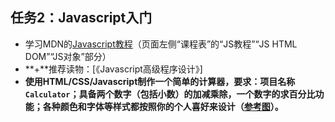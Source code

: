 ## 任务2：Javascript入门

* 学习MDN的[Javascript教程](https://developer.mozilla.org/zh-CN/docs/Web/JavaScript/Guide)（页面左侧“课程表”的“JS教程”“JS HTML DOM”“JS对象”部分）
* **+**推荐读物：[《Javascript高级程序设计》]
* **使用HTML/CSS/Javascript制作一个简单的计算器，要求：项目名称`Calculator`；具备两个数字（包括小数）的加减乘除，一个数字的求百分比功能；各种颜色和字体等样式都按照你的个人喜好来设计（[参考图](http://ww1.sinaimg.cn/large/74990035gw1edwkx6v8hjj208h08j3ym.jpg)）。**